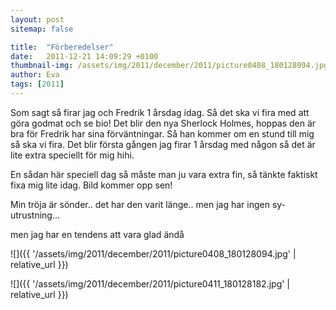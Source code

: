 ```yaml
---
layout: post
sitemap: false

title:  "Förberedelser"
date:   2011-12-21 14:09:29 +0100
thumbnail-img: /assets/img/2011/december/2011/picture0408_180128094.jpg
author: Eva
tags: [2011]
---
```


Som sagt så firar jag och Fredrik 1 årsdag idag. Så det ska vi fira med att göra godmat och se bio! Det blir den nya Sherlock Holmes, hoppas den är bra för Fredrik har sina förväntningar. Så han kommer om en stund till mig så ska vi fira. Det blir första gången jag firar 1 årsdag med någon så det är lite extra speciellt för mig hihi. 

En sådan här speciell dag så måste man ju vara extra fin, så tänkte faktiskt fixa mig lite idag. Bild kommer opp sen!

Min tröja är sönder.. det har den varit länge.. men jag har ingen sy-utrustning...






men jag har en tendens att vara glad ändå

![]({{ '/assets/img/2011/december/2011/picture0408_180128094.jpg'  | relative_url }})

![]({{ '/assets/img/2011/december/2011/picture0411_180128182.jpg'  | relative_url }})

